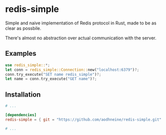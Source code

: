 # redis-simple

Simple and naive implementation of Redis protocol in Rust, made to be as clear as possbile.

There's almost no abstraction over actual communication with the server.

## Examples

``` rust
use redis_simple::*;
let conn = redis_simple::Connection::new("localhost:6379")?;
conn.try_execute("SET name redis_simple")?;
let name = conn.try_execute("GET name")?;
```

## Installation

``` toml
# ...

[dependencies]
redis-simple = { git = "https://github.com/aodhneine/redis-simple.git" }

# ...
```

